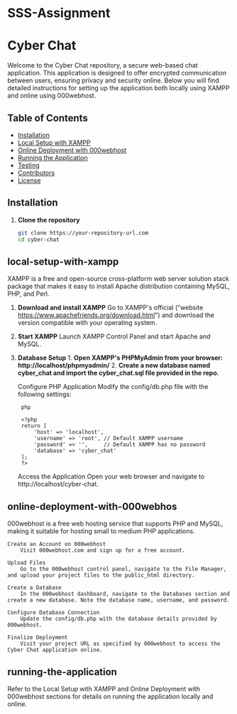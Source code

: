 # SSS-Assignment

# Cyber Chat

Welcome to the Cyber Chat repository, a secure web-based chat application. This application is designed to offer encrypted communication between users, ensuring privacy and security online. Below you will find detailed instructions for setting up the application both locally using XAMPP and online using 000webhost.

## Table of Contents

- [Installation](#installation)
- [Local Setup with XAMPP](#local-setup-with-xampp)
- [Online Deployment with 000webhost](#online-deployment-with-000webhost)
- [Running the Application](#running-the-application)
- [Testing](#testing)
- [Contributors](#contributors)
- [License](#license)

## Installation

1. **Clone the repository**
   ```bash
   git clone https://your-repository-url.com
   cd cyber-chat

## local-setup-with-xampp

XAMPP is a free and open-source cross-platform web server solution stack package that makes it easy to install Apache distribution containing MySQL, PHP, and Perl.

1. **Download and install XAMPP**
        Go to XAMPP's official ("website https://www.apachefriends.org/download.html") and download the version compatible with your operating system.

2. **Start XAMPP**
        Launch XAMPP Control Panel and start Apache and MySQL.

3. **Database Setup**
        1. **Open XAMPP's PHPMyAdmin from your browser: http://localhost/phpmyadmin/**
        2. **Create a new database named cyber_chat and import the cyber_chat.sql file provided in the repo.**

    Configure PHP Application
        Modify the config/db.php file with the following settings:

        php

        <?php
        return [
            'host' => 'localhost',
            'username' => 'root', // Default XAMPP username
            'password' => '',     // Default XAMPP has no password
            'database' => 'cyber_chat'
        ];
        ?>

    Access the Application
        Open your web browser and navigate to http://localhost/cyber-chat.

## online-deployment-with-000webhos

000webhost is a free web hosting service that supports PHP and MySQL, making it suitable for hosting small to medium PHP applications.

    Create an Account on 000webhost
        Visit 000webhost.com and sign up for a free account.

    Upload Files
        Go to the 000webhost control panel, navigate to the File Manager, and upload your project files to the public_html directory.

    Create a Database
        In the 000webhost dashboard, navigate to the Databases section and create a new database. Note the database name, username, and password.

    Configure Database Connection
        Update the config/db.php with the database details provided by 000webhost.

    Finalize Deployment
        Visit your project URL as specified by 000webhost to access the Cyber Chat application online.

## running-the-application

Refer to the Local Setup with XAMPP and Online Deployment with 000webhost sections for details on running the application locally and online.
